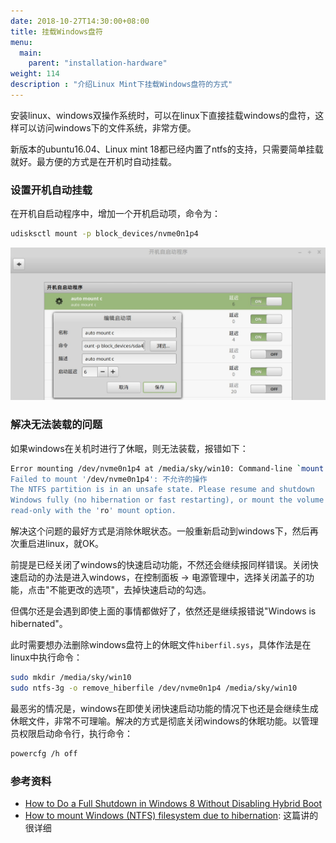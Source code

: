 ```yaml
---
date: 2018-10-27T14:30:00+08:00
title: 挂载Windows盘符
menu:
  main:
    parent: "installation-hardware"
weight: 114
description : "介绍Linux Mint下挂载Windows盘符的方式"
---
```


安装linux、windows双操作系统时，可以在linux下直接挂载windows的盘符，这样可以访问windows下的文件系统，非常方便。

新版本的ubuntu16.04、Linux mint 18都已经内置了ntfs的支持，只需要简单挂载就好。最方便的方式是在开机时自动挂载。

### 设置开机自动挂载

在开机自启动程序中，增加一个开机启动项，命令为：

```bash
udisksctl mount -p block_devices/nvme0n1p4
```

![](images/auto_mount_ntfs.jpg)

### 解决无法装载的问题

如果windows在关机时进行了休眠，则无法装载，报错如下：

```bash
Error mounting /dev/nvme0n1p4 at /media/sky/win10: Command-line `mount -t "ntfs" -o "uhelper=udisks2,nodev,nosuid,uid=1000,gid=1000" "/dev/nvme0n1p4" "/media/sky/win10"' exited with non-zero exit status 14: Windows is hibernated, refused to mount.
Failed to mount '/dev/nvme0n1p4': 不允许的操作
The NTFS partition is in an unsafe state. Please resume and shutdown
Windows fully (no hibernation or fast restarting), or mount the volume
read-only with the 'ro' mount option.
```

解决这个问题的最好方式是消除休眠状态。一般重新启动到windows下，然后再次重启进linux，就OK。

前提是已经关闭了windows的快速启动功能，不然还会继续报同样错误。关闭快速启动的办法是进入windows，在控制面板 -> 电源管理中，选择关闭盖子的功能，点击"不能更改的选项"，去掉快速启动的勾选。

但偶尔还是会遇到即使上面的事情都做好了，依然还是继续报错说"Windows is hibernated"。

此时需要想办法删除windows盘符上的休眠文件`hiberfil.sys`，具体作法是在linux中执行命令：

```bash
sudo mkdir /media/sky/win10
sudo ntfs-3g -o remove_hiberfile /dev/nvme0n1p4 /media/sky/win10
```

最恶劣的情况是，windows在即使关闭快速启动功能的情况下也还是会继续生成休眠文件，非常不可理喻。解决的方式是彻底关闭windows的休眠功能。以管理员权限启动命令行，执行命令：

```bash
powercfg /h off
```

### 参考资料

- [How to Do a Full Shutdown in Windows 8 Without Disabling Hybrid Boot](https://www.howtogeek.com/129021/how-to-do-a-full-shutdown-in-windows-8-without-disabling-hybrid-boot/)
- [How to mount Windows (NTFS) filesystem due to hibernation](https://wiki.manjaro.org/How_to_mount_Windows_(NTFS)_filesystem_due_to_hibernation): 这篇讲的很详细

